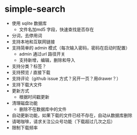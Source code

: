 # simple-search

* 使用 sqlite 数据库
  * 文件名加md5 字段，快速查找是否存在
* 分词，去停用词
* 支持本地和互联网链接
* 支持简单的 admin 模式（每次输入密码，密码在启动时配置）
  * admin 通过url 路径开关
  * 支持新增，编辑，删除和导入
* 支持分类？标签？
* 支持预览 / 直接下载
* 支持评论（github issue 方式？另开一页？用drawer？）
* 支持下载大文件
* 更新方式
  * 根据时间戳更新
* 清理磁盘功能
  * 删除不在数据库中的文件
* 自动更新功能，如果下载的文件已经不存在，自动从数据库删除
* 请喝咖啡，请求关注公众号功能（下载超过几次之后）
* 限制下载频率



